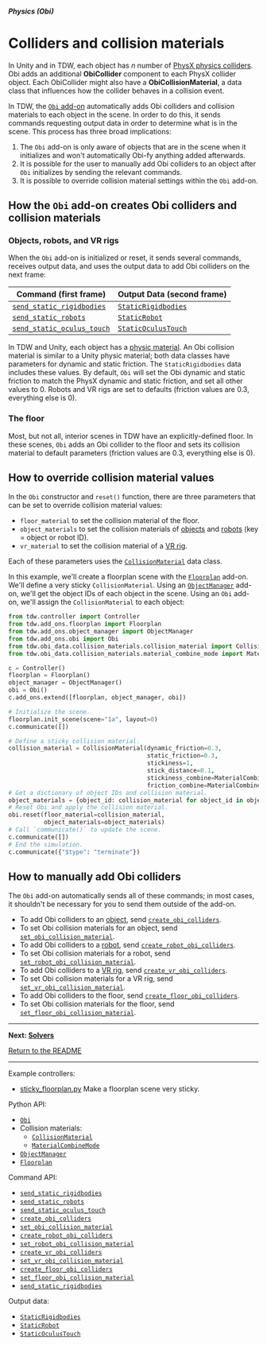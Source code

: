 ##### Physics (Obi)

# Colliders and collision materials

In Unity and in TDW, each object has *n* number of [PhysX physics colliders](../physx/physx.md). Obi adds an additional **ObiCollider** component to each PhysX collider object. Each ObiCollider might also have a **ObiCollisionMaterial**, a data class that influences how the collider behaves in a collision event.

In TDW, the  [`Obi` add-on](../../python/add_ons/obi.md) automatically adds Obi colliders and collision materials to each object in the scene. In order to do this, it sends commands requesting output data in order to determine what is in the scene. This process has three broad implications:

1. The `Obi` add-on is only aware of objects that are in the scene when it initializes and won't automatically Obi-fy anything added afterwards.
2. It is possible for the user to manually add Obi colliders to an object after `Obi` initializes by sending the relevant commands.
2. It is possible to override collision material settings within the `Obi` add-on.

## How the `Obi` add-on creates Obi colliders and collision materials

### Objects, robots, and VR rigs

When the `Obi` add-on is initialized or reset, it sends several commands, receives output data, and uses the output data to add Obi colliders on the next frame:

| Command (first frame) | Output Data (second frame) |
| ------- | ----------- |
| [`send_static_rigidbodies`](../../api/command_api.md#send_static_rigidbodies) | [`StaticRigidbodies`](../../api/output_data.md#StaticRigidbodies) |
| [`send_static_robots`](../../api/command_api.md#send_static_rigidbodies) | [`StaticRobot`](../../api/output_data.md#StaticRobot) |
| [`send_static_oculus_touch`](../../api/command_api.md#send_static_oculus_touch) | [`StaticOculusTouch`](../../api/output_data.md#StaticOculusTouch) |

In TDW and Unity, each object has a [physic material](../physx/physics_objects.md). An Obi collision material is similar to a Unity physic material; both data classes have parameters for dynamic and static friction. The `StaticRigidbodies` data includes these values. By default, `Obi` will set the Obi dynamic and static friction to match the PhysX dynamic and static friction, and set all other values to 0. Robots and VR rigs are set to defaults (friction values are 0.3, everything else is 0).

### The floor

Most, but not all, interior scenes in TDW have an explicitly-defined floor. In these scenes, `Obi` adds an Obi collider to the floor and sets its collision material to default parameters (friction values are 0.3, everything else is 0).

## How to override collision material values

In the `Obi` constructor and `reset()` function, there are three parameters that can be set to override collision material values:

- `floor_material` to set the collision material of the floor.
- `object_materials` to set the collision materials of  [objects](../core_concepts/objects.md) and [robots](../robots/overview.md) (key = object or robot ID).
- `vr_material` to set the collision material of a [VR rig](../vr/overview.md).

Each of these parameters uses the [`CollisionMaterial`](../../obi_data/collision_materials/collision_material.md) data class.

In this example, we'll create a floorplan scene with the [`Floorplan`](../../python/add_ons/floorplan.md) add-on. We'll define a very sticky `CollisionMaterial`. Using an [`ObjectManager`](../../python/add_ons/object_manager.md) add-on, we'll get the object IDs of each object in the scene. Using an `Obi` add-on, we'll assign the `CollisionMaterial` to each object:

```python
from tdw.controller import Controller
from tdw.add_ons.floorplan import Floorplan
from tdw.add_ons.object_manager import ObjectManager
from tdw.add_ons.obi import Obi
from tdw.obi_data.collision_materials.collision_material import CollisionMaterial
from tdw.obi_data.collision_materials.material_combine_mode import MaterialCombineMode

c = Controller()
floorplan = Floorplan()
object_manager = ObjectManager()
obi = Obi()
c.add_ons.extend([floorplan, object_manager, obi])

# Initialize the scene.
floorplan.init_scene(scene="1a", layout=0)
c.communicate([])

# Define a sticky collision material.
collision_material = CollisionMaterial(dynamic_friction=0.3,
                                       static_friction=0.3,
                                       stickiness=1,
                                       stick_distance=0.1,
                                       stickiness_combine=MaterialCombineMode.average,
                                       friction_combine=MaterialCombineMode.average)
# Get a dictionary of object IDs and collision material.
object_materials = {object_id: collision_material for object_id in object_manager.objects_static}
# Reset Obi and apply the collision material.
obi.reset(floor_material=collision_material,
          object_materials=object_materials)
# Call `communicate()` to update the scene.
c.communicate([])
# End the simulation.
c.communicate({"$type": "terminate"})
```

## How to manually add Obi colliders

The `Obi` add-on automatically sends all of these commands; in most cases, it shouldn't be necessary for you to send them outside of the add-on.

- To add Obi colliders to an [object](../core_concepts/objects.md), send [`create_obi_colliders`](../../api/command_api.md#create_obi_colliders). 
- To set Obi collision materials for an object, send [`set_obi_collision_material`](../../api/command_api.md#set_obi_collision_material). 
- To add Obi colliders to a [robot](../robots/overview.md), send [`create_robot_obi_colliders`](../../api/command_api.md#create_robot_obi_colliders).
- To set Obi collision materials for a robot, send [`set_robot_obi_collision_material`](../../api/command_api.md#set_robot_obi_collision_material).
- To add Obi colliders to a [VR rig](../vr/overview.md), send [`create_vr_obi_colliders`](../../api/command_api.md#create_vr_obi_colliders).
- To set Obi collision materials for a VR rig, send [`set_vr_obi_collision_material`](../../api/command_api.md#set_vr_obi_collision_material).
- To add Obi colliders to the floor, send [`create_floor_obi_colliders`](../../api/command_api.md#create_floor_obi_colliders).
- To set Obi collision materials for the floor, send [`set_floor_obi_collision_material`](../../api/command_api.md#set_floor_obi_collision_material).

***

**Next: [Solvers](solvers.md)**

[Return to the README](../../../README.md)

***

Example controllers:

- [sticky_floorplan.py](https://github.com/threedworld-mit/tdw/blob/master/Python/example_controllers/obi/sticky_floorplan.py) Make a floorplan scene very sticky.

Python API:

- [`Obi`](../../python/add_ons/obi.md)
- Collision materials:
  - [`CollisionMaterial`](../../python/obi_data/collision_materials/collision_material.md)
  - [`MaterialCombineMode`](../../python/obi_data/collision_materials/material_combine_mode.md)
- [`ObjectManager`](../../python/add_ons/object_manager.md)
- [`Floorplan`](../../python/add_ons/floorplan.md)

Command API:

- [`send_static_rigidbodies`](../../api/command_api.md#send_static_rigidbodies)
- [`send_static_robots`](../../api/command_api.md#send_static_robots)
- [`send_static_oculus_touch`](../../api/command_api.md#send_static_oculus_touch)
- [`create_obi_colliders`](../../api/command_api.md#create_obi_colliders)
- [`set_obi_collision_material`](../../api/command_api.md#set_obi_collision_material)
- [`create_robot_obi_colliders`](../../api/command_api.md#create_robot_obi_colliders)
- [`set_robot_obi_collision_material`](../../api/command_api.md#set_robot_obi_collision_material)
- [`create_vr_obi_colliders`](../../api/command_api.md#create_vr_obi_colliders)
- [`set_vr_obi_collision_material`](../../api/command_api.md#set_vr_obi_collision_material)
- [`create_floor_obi_colliders`](../../api/command_api.md#create_floor_obi_colliders)
- [`set_floor_obi_collision_material`](../../api/command_api.md#set_floor_obi_collision_material)
- [`send_static_rigidbodies`](../../api/command_api.md#send_static_rigidbodies)

Output data:

- [`StaticRigidbodies`](../../api/output_data.md#StaticRigidbodies)
- [`StaticRobot`](../../api/output_data.md#StaticRobot)
- [`StaticOculusTouch`](../../api/output_data.md#StaticOculusTouch)

